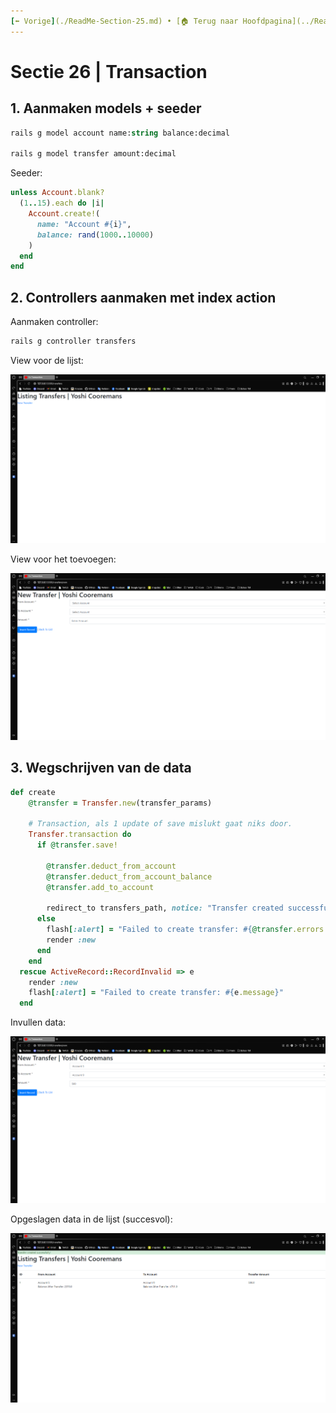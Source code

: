 ```yaml
---
[⬅️ Vorige](./ReadMe-Section-25.md) • [🏠 Terug naar Hoofdpagina](../ReadMe.md) • [Volgende ➡️](./ReadMe-Section-27.md)
---
```


# Sectie 26 | Transaction

## 1. Aanmaken models + seeder

```ps
rails g model account name:string balance:decimal

rails g model transfer amount:decimal
```

Seeder:

```rb
unless Account.blank?
  (1..15).each do |i|
    Account.create!(
      name: "Account #{i}",
      balance: rand(1000..10000)
    )
  end
end
```

## 2. Controllers aanmaken met index action

Aanmaken controller:

```ps
rails g controller transfers
```

View voor de lijst:

![](../images/transaction-1.png)

View voor het toevoegen:

![](../images/transaction-2.png)

## 3. Wegschrijven van de data

```rb
def create
    @transfer = Transfer.new(transfer_params)

    # Transaction, als 1 update of save mislukt gaat niks door.
    Transfer.transaction do
      if @transfer.save!

        @transfer.deduct_from_account
        @transfer.deduct_from_account_balance
        @transfer.add_to_account

        redirect_to transfers_path, notice: "Transfer created successfully!"
      else
        flash[:alert] = "Failed to create transfer: #{@transfer.errors.full_messages}"
        render :new
      end
    end
  rescue ActiveRecord::RecordInvalid => e
    render :new
    flash[:alert] = "Failed to create transfer: #{e.message}"
  end

```

Invullen data:

![](../images/transaction-3.png)

Opgeslagen data in de lijst (succesvol):

![](../images/transaction-4.png)
